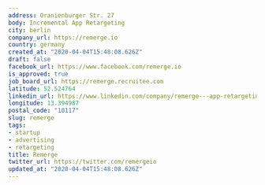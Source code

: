 ```yaml
---
address: Oranienburger Str. 27
body: Incremental App Retargeting
city: berlin
company_url: https://remerge.io
country: germany
created_at: "2020-04-04T15:48:08.626Z"
draft: false
facebook_url: https://www.facebook.com/remerge.io
is_approved: true
job_board_url: https://remerge.recruitee.com
latitude: 52.524764
linkedin_url: https://www.linkedin.com/company/remerge---app-retargeting/
longitude: 13.394987
postal_code: "10117"
slug: remerge
tags:
- startup
- advertising
- retargeting
title: Remerge
twitter_url: https://twitter.com/remergeio
updated_at: "2020-04-04T15:48:08.626Z"
---
```

